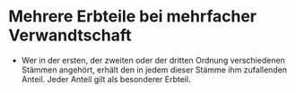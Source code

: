 # Mehrere Erbteile bei mehrfacher Verwandtschaft

- Wer in der ersten, der zweiten oder der dritten Ordnung verschiedenen Stämmen angehört, erhält den in jedem dieser Stämme ihm zufallenden Anteil. Jeder Anteil gilt als besonderer Erbteil.

